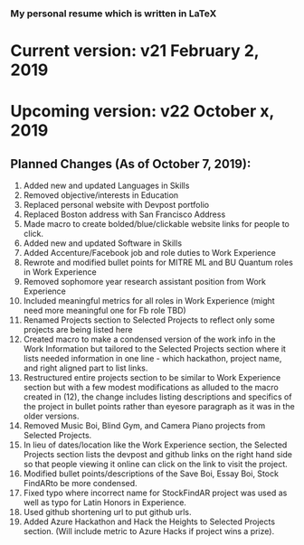 ### My personal resume which is written in LaTeX

# Current version: v21 February 2, 2019

# Upcoming version: v22 October x, 2019

## Planned Changes (As of October 7, 2019):

1. Added new and updated Languages in Skills
2. Removed objective/interests in Education
3. Replaced personal website with Devpost portfolio
4. Replaced Boston address with San Francisco Address
5. Made macro to create bolded/blue/clickable website links for people to click.
6. Added new and updated Software in Skills
7. Added Accenture/Facebook job and role duties to Work Experience
8. Rewrote and modified bullet points for MITRE ML and BU Quantum roles in Work Experience
9. Removed sophomore year research assistant position from Work Experience
10. Included meaningful metrics for all roles in Work Experience (might need more meaningful one for Fb role TBD)
11. Renamed Projects section to Selected Projects to reflect only some projects are being listed here
12. Created macro to make a condensed version of the work info in the Work Information but tailored to the Selected Projects section where it lists needed information in one line - which hackathon, project name, and right aligned part to list links.
13. Restructured entire projects section to be similar to Work Experience section but with a few modest modifications as alluded to the macro created in (12), the change includes listing descriptions and specifics of the project in bullet points rather than eyesore paragraph as it was in the older versions.
14. Removed Music Boi, Blind Gym, and Camera Piano projects from Selected Projects.
15. In lieu of dates/location like the Work Experience section, the Selected Projects section lists the devpost and github links on the right hand side so that people viewing it online can click on the link to visit the project.
16. Modified bullet points/descriptions of the Save Boi, Essay Boi, Stock FindARto be more condensed. 
17. Fixed typo where incorrect name for StockFindAR project was used as well as typo for Latin Honors in Experience.
18. Used github shortening url to put github urls.
19. Added Azure Hackathon and Hack the Heights to Selected Projects section. (Will include metric to Azure Hacks if project wins a prize).

